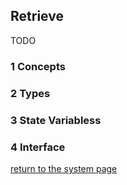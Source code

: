 ## Retrieve

TODO

### 1 Concepts

### 2 Types

### 3 State Variabless

### 4 Interface


[return to the system page](../../README.md)